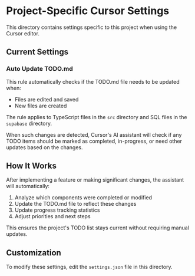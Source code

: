# Project-Specific Cursor Settings

This directory contains settings specific to this project when using the Cursor editor.

## Current Settings

### Auto Update TODO.md

This rule automatically checks if the TODO.md file needs to be updated when:
- Files are edited and saved
- New files are created

The rule applies to TypeScript files in the `src` directory and SQL files in the `supabase` directory.

When such changes are detected, Cursor's AI assistant will check if any TODO items should be marked as completed, in-progress, or need other updates based on the changes.

## How It Works

After implementing a feature or making significant changes, the assistant will automatically:
1. Analyze which components were completed or modified
2. Update the TODO.md file to reflect these changes
3. Update progress tracking statistics
4. Adjust priorities and next steps

This ensures the project's TODO list stays current without requiring manual updates.

## Customization

To modify these settings, edit the `settings.json` file in this directory. 